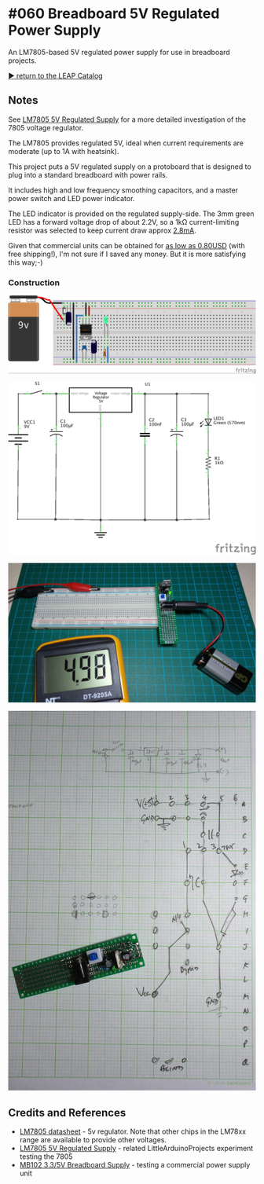 # #060 Breadboard 5V Regulated Power Supply

An LM7805-based 5V regulated power supply for use in breadboard projects.


[:arrow_forward: return to the LEAP Catalog](http://leap.tardate.com)

## Notes

See [LM7805 5V Regulated Supply](../Power7805) for a more detailed investigation of the 7805 voltage regulator.

The LM7805 provides regulated 5V, ideal when current requirements are moderate (up to 1A with heatsink).

This project puts a 5V regulated supply on a protoboard that is designed to plug into a standard breadboard with power rails.

It includes high and low frequency smoothing capacitors, and a master power switch and LED power indicator.

The LED indicator is provided on the regulated supply-side.
The 3mm green LED has a forward voltage drop of about 2.2V, so a 1kΩ current-limiting resistor was selected to
keep current draw approx [2.8mA](http://www.wolframalpha.com/input/?i=%285V+-+2.2V%29%2F1k%CE%A9).

Given that commercial units can be obtained for
[as low as 0.80USD](http://www.aliexpress.com/item/1PC-New-Breadboard-Power-Supply-Module-3-3V-5V-MB102-Solderless-Bread-Board-DIY-A3080-Free/32213993524.html) (with free shipping!),
I'm not sure if I saved any money. But it is more satisfying this way;-)

### Construction

![The Breadboard](./assets/PowerBreadboard5V_bb.jpg?raw=true)

![The Schematic](./assets/PowerBreadboard5V_schematic.jpg?raw=true)

![The Build](./assets/PowerBreadboard5V_build.jpg?raw=true)

![Protoboard layout Build](./assets/PowerBreadboard5V_pcb.jpg?raw=true)

## Credits and References
* [LM7805 datasheet](http://www.futurlec.com/Linear/7805T.shtml) - 5v regulator. Note that other chips in the LM78xx range are available to provide other voltages.
* [LM7805 5V Regulated Supply](../Power7805) - related LittleArduinoProjects experiment testing the 7805
* [MB102 3.3/5V Breadboard Supply](../PowerMB102) - testing a commercial power supply unit
